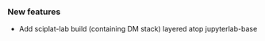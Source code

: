 <!-- Delete the sections that don't apply -->

### New features

- Add sciplat-lab build (containing DM stack) layered atop jupyterlab-base

